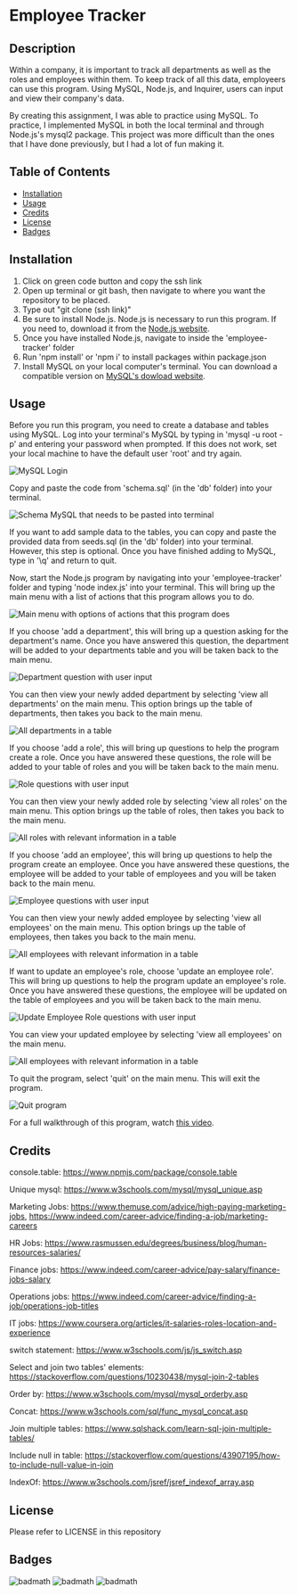 # Employee Tracker

## Description

Within a company, it is important to track all departments as well as the roles and employees within them. To keep track of all this data, employeers can use this program. Using MySQL, Node.js, and Inquirer, users can input and view their company's data. 

By creating this assignment, I was able to practice using MySQL. To practice, I implemented MySQL in both the local terminal and through Node.js's mysql2 package. This project was more difficult than the ones that I have done previously, but I had a lot of fun making it. 

## Table of Contents

- [Installation](#installation)
- [Usage](#usage)
- [Credits](#credits)
- [License](#license)
- [Badges](#badges)

## Installation

1. Click on green code button and copy the ssh link
2. Open up terminal or git bash, then navigate to where you want the repository to be placed.
3. Type out "git clone (ssh link)"
4. Be sure to install Node.js. Node.js is necessary to run this program. If you need to, download it from the [Node.js website](https://nodejs.org/en/download/).
5. Once you have installed Node.js, navigate to inside the 'employee-tracker' folder
6. Run 'npm install' or 'npm i' to install packages within package.json
7. Install MySQL on your local computer's terminal. You can download a compatible version on [MySQL's dowload website](https://dev.mysql.com/downloads/mysql/).

## Usage

Before you run this program, you need to create a database and tables using MySQL. Log into your terminal's MySQL by typing in 'mysql -u root -p' and entering your password when prompted. If this does not work, set your local machine to have the default user 'root' and try again.

![MySQL Login](assets/images/mysql-login.png)

Copy and paste the code from 'schema.sql' (in the 'db' folder) into your terminal. 

![Schema MySQL that needs to be pasted into terminal](assets/images/schema.png)

If you want to add sample data to the tables, you can copy and paste the provided data from seeds.sql (in the 'db' folder) into your terminal. However, this step is optional. Once you have finished adding to MySQL, type in '\q' and return to quit.

Now, start the Node.js program by navigating into your 'employee-tracker' folder and typing 'node index.js' into your terminal. This will bring up the main menu with a list of actions that this program allows you to do.

![Main menu with options of actions that this program does](assets/images/main-menu.png)

If you choose 'add a department', this will bring up a question asking for the department's name. Once you have answered this question, the department will be added to your departments table and you will be taken back to the main menu.

![Department question with user input](assets/images/add-department.png)

You can then view your newly added department by selecting 'view all departments' on the main menu. This option brings up the table of departments, then takes you back to the main menu.

![All departments in a table](assets/images/view-departments.png)

If you choose 'add a role', this will bring up questions to help the program create a role. Once you have answered these questions, the role will be added to your table of roles and you will be taken back to the main menu.

![Role questions with user input](assets/images/add-role.png)

You can then view your newly added role by selecting 'view all roles' on the main menu. This option brings up the table of roles, then takes you back to the main menu.

![All roles with relevant information in a table](assets/images/view-roles.png)

If you choose 'add an employee', this will bring up questions to help the program create an employee. Once you have answered these questions, the employee will be added to your table of employees and you will be taken back to the main menu.

![Employee questions with user input](assets/images/add-employee.png)

You can then view your newly added employee by selecting 'view all employees' on the main menu. This option brings up the table of employees, then takes you back to the main menu.

![All employees with relevant information in a table](assets/images/view-employees.png)

If want to update an employee's role, choose 'update an employee role'. This will bring up questions to help the program update an employee's role. Once you have answered these questions, the employee will be updated on the table of employees and you will be taken back to the main menu.

![Update Employee Role questions with user input](assets/images/update-employee-role.png)

You can view your updated employee by selecting 'view all employees' on the main menu.

![All employees with relevant information in a table](assets/images/view-employees-2.png)

To quit the program, select 'quit' on the main menu. This will exit the program.

![Quit program](assets/images/quit.png)

For a full walkthrough of this program, watch [this video](https://watch.screencastify.com/v/uoKtnSGUeJfA9XZpnOYR).

## Credits

console.table: https://www.npmjs.com/package/console.table

Unique mysql: https://www.w3schools.com/mysql/mysql_unique.asp 

Marketing Jobs: https://www.themuse.com/advice/high-paying-marketing-jobs, https://www.indeed.com/career-advice/finding-a-job/marketing-careers 

HR Jobs: https://www.rasmussen.edu/degrees/business/blog/human-resources-salaries/ 

Finance jobs: https://www.indeed.com/career-advice/pay-salary/finance-jobs-salary

Operations jobs: https://www.indeed.com/career-advice/finding-a-job/operations-job-titles 

IT jobs: https://www.coursera.org/articles/it-salaries-roles-location-and-experience 

switch statement: https://www.w3schools.com/js/js_switch.asp 

Select and join two tables' elements: https://stackoverflow.com/questions/10230438/mysql-join-2-tables

Order by: https://www.w3schools.com/mysql/mysql_orderby.asp 

Concat: https://www.w3schools.com/sql/func_mysql_concat.asp 

Join multiple tables: https://www.sqlshack.com/learn-sql-join-multiple-tables/

Include null in table: https://stackoverflow.com/questions/43907195/how-to-include-null-value-in-join 

IndexOf: https://www.w3schools.com/jsref/jsref_indexof_array.asp 

## License

Please refer to LICENSE in this repository

## Badges

![badmath](https://img.shields.io/github/repo-size/Angellyn218/employee-tracker?style=plastic)
![badmath](https://img.shields.io/github/license/Angellyn218/employee-tracker?style=plastic)
![badmath](https://img.shields.io/github/languages/top/Angellyn218/employee-tracker?style=plastic)